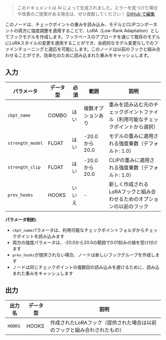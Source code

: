 > このドキュメントは AI によって生成されました。エラーを見つけた場合や改善のご提案がある場合は、ぜひ貢献してください！ [GitHub で編集](https://github.com/Comfy-Org/embedded-docs/blob/main/comfyui_embedded_docs/docs/CreateHookModelAsLora/ja.md)

このノードは、チェックポイントの重みを読み込み、モデルとCLIPコンポーネントの両方に強度調整を適用することで、LoRA（Low-Rank Adaptation）としてフックモデルを作成します。フックベースのアプローチを通じて既存のモデルにLoRAスタイルの変更を適用することができ、永続的なモデル変更なしでのファインチューニングと適応を可能にします。このノードは以前のフックと組み合わせることができ、効率化のために読み込まれた重みをキャッシュします。

## 入力

| パラメータ | データ型 | 必須 | 範囲 | 説明 |
|-----------|-----------|----------|-------|-------------|
| `ckpt_name` | COMBO | はい | 複数オプションあり | 重みを読み込む元のチェックポイントファイル（利用可能なチェックポイントから選択） |
| `strength_model` | FLOAT | はい | -20.0 から 20.0 | モデルの重みに適用される強度乗数（デフォルト: 1.0） |
| `strength_clip` | FLOAT | はい | -20.0 から 20.0 | CLIPの重みに適用される強度乗数（デフォルト: 1.0） |
| `prev_hooks` | HOOKS | いいえ | - | 新しく作成されるLoRAフックと組み合わせるためのオプションの以前のフック |

**パラメータ制約:**

- `ckpt_name`パラメータは、利用可能なチェックポイントフォルダからチェックポイントを読み込みます
- 両方の強度パラメータは、-20.0から20.0の範囲で0.01刻みの値を受け付けます
- `prev_hooks`が提供されない場合、ノードは新しいフックグループを作成します
- ノードは同じチェックポイントの複数回の読み込みを避けるために、読み込まれた重みをキャッシュします

## 出力

| 出力名 | データ型 | 説明 |
|-------------|-----------|-------------|
| `HOOKS` | HOOKS | 作成されたLoRAフック（提供された場合は以前のフックと組み合わされたもの） |
